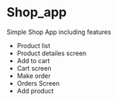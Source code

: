 # Shop_app

Simple Shop App including features
- Product list
- Product detailes screen
- Add to cart
- Cart screen
- Make order
- Orders Screen
- Add product